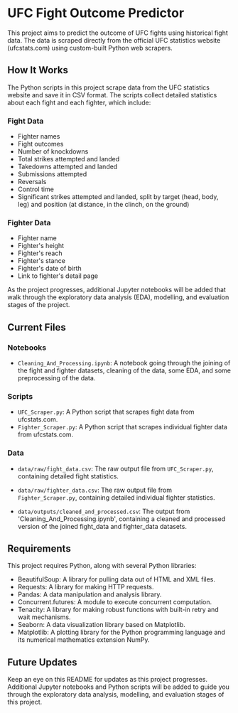 # UFC Fight Outcome Predictor

This project aims to predict the outcome of UFC fights using historical fight data. The data is scraped directly from the official UFC statistics website (ufcstats.com) using custom-built Python web scrapers.

## How It Works

The Python scripts in this project scrape data from the UFC statistics website and save it in CSV format. The scripts collect detailed statistics about each fight and each fighter, which include:

### Fight Data

- Fighter names
- Fight outcomes
- Number of knockdowns
- Total strikes attempted and landed
- Takedowns attempted and landed
- Submissions attempted
- Reversals
- Control time
- Significant strikes attempted and landed, split by target (head, body, leg) and position (at distance, in the clinch, on the ground)

### Fighter Data

- Fighter name
- Fighter's height
- Fighter's reach
- Fighter's stance
- Fighter's date of birth
- Link to fighter's detail page

As the project progresses, additional Jupyter notebooks will be added that walk through the exploratory data analysis (EDA), modelling, and evaluation stages of the project.

## Current Files

### Notebooks

- `Cleaning_And_Processing.ipynb`: A notebook going through the joining of the fight and fighter datasets, cleaning of the data, some EDA, and some preprocessing of the data.

### Scripts

- `UFC_Scraper.py`: A Python script that scrapes fight data from ufcstats.com.
- `Fighter_Scraper.py`: A Python script that scrapes individual fighter data from ufcstats.com.

### Data

- `data/raw/fight_data.csv`: The raw output file from `UFC_Scraper.py`, containing detailed fight statistics.
- `data/raw/fighter_data.csv`: The raw output file from `Fighter_Scraper.py`, containing detailed individual fighter statistics.

- `data/outputs/cleaned_and_processed.csv`: The output from 'Cleaning_And_Processing.ipynb', containing a cleaned and processed version of the joined fight_data and fighter_data datasets.

## Requirements

This project requires Python, along with several Python libraries:

- BeautifulSoup: A library for pulling data out of HTML and XML files.
- Requests: A library for making HTTP requests.
- Pandas: A data manipulation and analysis library.
- Concurrent.futures: A module to execute concurrent computation.
- Tenacity: A library for making robust functions with built-in retry and wait mechanisms.
- Seaborn: A data visualization library based on Matplotlib. 
- Matplotlib: A plotting library for the Python programming language and its numerical mathematics extension NumPy.

## Future Updates

Keep an eye on this README for updates as this project progresses. Additional Jupyter notebooks and Python scripts will be added to guide you through the exploratory data analysis, modelling, and evaluation stages of this project.
